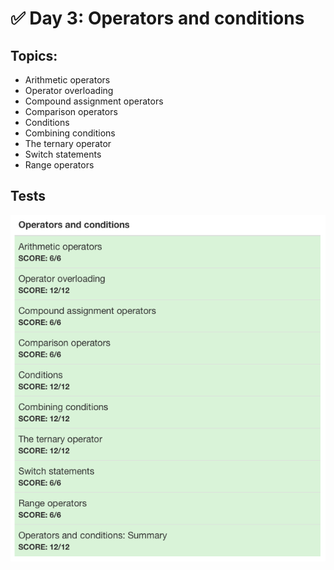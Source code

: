 # :white_check_mark: Day 3: Operators and conditions

## Topics:

* Arithmetic operators
* Operator overloading
* Compound assignment operators
* Comparison operators
* Conditions
* Combining conditions
* The ternary operator
* Switch statements
* Range operators

## Tests

![Day3Tests](day3tests.png)
